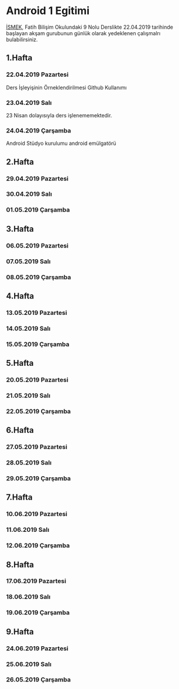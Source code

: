 # Android 1 Egitimi

[İSMEK](http://ismek.istanbul), Fatih Bilişim Okulundaki 9 Nolu Derslikte 22.04.2019 tarihinde başlayan akşam gurubunun günlük olarak yedeklenen çalışmalrı bulabilirsiniz.

## 1.Hafta
### 22.04.2019 Pazartesi
Ders İşleyişinin Örneklendirilmesi
Github Kullanımı
### 23.04.2019 Salı
23 Nisan dolayısıyla ders işlenememektedir.
### 24.04.2019 Çarşamba 
Android Stüdyo kurulumu
android emülgatörü
## 2.Hafta
### 29.04.2019 Pazartesi
### 30.04.2019 Salı
### 01.05.2019 Çarşamba
## 3.Hafta
### 06.05.2019 Pazartesi
### 07.05.2019 Salı
### 08.05.2019 Çarşamba
## 4.Hafta
### 13.05.2019 Pazartesi
### 14.05.2019 Salı
### 15.05.2019 Çarşamba
## 5.Hafta
### 20.05.2019 Pazartesi
### 21.05.2019 Salı
### 22.05.2019 Çarşamba
## 6.Hafta
### 27.05.2019 Pazartesi
### 28.05.2019 Salı
### 29.05.2019 Çarşamba
## 7.Hafta
### 10.06.2019 Pazartesi
### 11.06.2019 Salı
### 12.06.2019 Çarşamba
## 8.Hafta
### 17.06.2019 Pazartesi
### 18.06.2019 Salı
### 19.06.2019 Çarşamba
## 9.Hafta
### 24.06.2019 Pazartesi
### 25.06.2019 Salı
### 26.05.2019 Çarşamba
